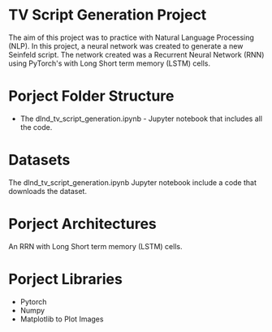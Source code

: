 # TV Script Generation Project
The aim of this project was to practice with Natural Language Processing (NLP). In this project, a neural network was created to generate a new Seinfeld script. The network created was a Recurrent Neural Network (RNN) using PyTorch's  with Long Short term memory (LSTM) cells.
# Porject Folder Structure
- The dlnd_tv_script_generation.ipynb - Jupyter notebook that includes all the code.
# Datasets
The dlnd_tv_script_generation.ipynb Jupyter notebook include a code that downloads the dataset.
# Porject Architectures
An RRN with Long Short term memory (LSTM) cells.
# Porject Libraries
- Pytorch
- Numpy
- Matplotlib to Plot Images

